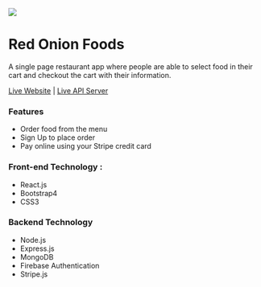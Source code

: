 ![](https://iili.io/2rDHwg.png)

# Red Onion Foods

A single page restaurant app where people are able to select food in their cart and checkout the cart with their information.

[Live Website](https://ema-john-simple-website.web.app/) | [Live API Server](https://hot-onion-restaurant-server.herokuapp.com/)

### Features

- Order food from the menu
- Sign Up to place order
- Pay online using your Stripe credit card

### Front-end Technology :

- React.js
- Bootstrap4
- CSS3

### Backend Technology

- Node.js
- Express.js
- MongoDB
- Firebase Authentication
- Stripe.js
